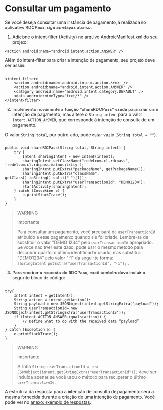 # Consultar um pagamento

Se você deseja consultar uma instância de pagamento já realizada no aplicativo RDCPass, siga as etapas abaixo.

1. Adicione o intent-filter (Activity) no arquivo AndroidManifest.xml do seu projeto: 

 `<action android:name="android.intent.action.ANSWER" />`

 Além do intent-filter para criar a intenção de pagamento, seu projeto deve ser assim:

```android

<intent-filter> 
	<action android:name="android.intent.action.SEND" /> 
	<action android:name="android.intent.action.ANSWER" /> 
	<category android:name="android.intent.category.DEFAULT" /> 
	<data android:mimeType="text/*" /> 
</intent-filter>

```

2. Implemente novamente a função "shareRDCPass" usada para criar uma intenção de pagamento, mas altere o `String intent` para o valor `Intent.ACTION_ANSWER`, que corresponde à intenção de consulta de um pagamento. 

O valor `String total`, por outro lado, pode estar vazio (`String total = ""`).

```android

public void shareRDCPass(String total, String intent) { 
	try { 
		Intent sharingIntent = new Intent(intent); 
		sharingIntent.setClassName("redelcom.cl.rdcpass", "redelcom.cl.rdcpass.MainActivity"); 
		sharingIntent.putExtra("packageName", getPackageName()); 
		sharingIntent.putExtra("className", getClass().toString().split(" ")[1]); 
		sharingIntent.putExtra("userTransactionId", "DEMO1234"); 
		startActivity(sharingIntent); 
	} catch (Exception e) { 
		e.printStackTrace(); 
	} 
}

```


> WARNING
> 
> Importante
> 
> Para consultar um pagamento, você precisará do `userTransactionId` atribuído a esse pagamento quando ele foi criado. Lembre-se de substituir o valor "DEMO 1234" pelo `userTransactionId` apropriado.
> <br>
> Se você não tiver este dado, pode usar o mesmo método para descobrir qual foi o último identificador usado, mas substitua "DEMO1234" pelo valor "-1" da seguinte forma: `sharingIntent.putExtra("userTransactionId", "-1");` .


3. Para receber a resposta do RDCPass, você também deve incluir o seguinte bloco de código:

```android

try{ 
	Intent intent = getIntent(); 
	String action = intent.getAction(); 
	String payload = new JSONObject(intent.getStringExtra("payload")); 
	String userTransactionId= new JSONObject(intent.getStringExtra("userTransactionId")); 
	if (Intent.ACTION_ANSWER.equals(action)) { 
		// Define what to do with the received data “payload” 
	} 
} catch (Exception e) { 
	e.printStackTrace(); 
} 
```


> WARNING
> 
> Importante
> 
> A linha `String userTransactionId = new JSONObject(intent.getStringExtra("userTransactionId"));` deve ser incluída apenas se você usou o método para recuperar o último `userTransactionId`.

A estrutura da resposta para a intenção de consulta de pagamento será a mesma fornecida durante a criação de uma intenção de pagamento. Você pode ver no [anexo: exemplo de respostas](/developers/pt/docs/redelcom/additional-content/response-examples).
